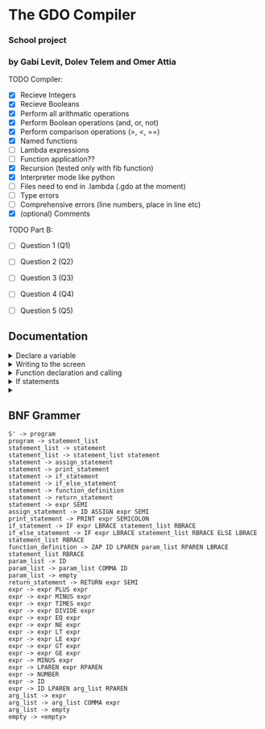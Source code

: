 # The GDO Compiler
### **School project**
### by Gabi Levit, Dolev Telem and Omer Attia

TODO Compiler:
- [x] Recieve Integers
- [X] Recieve Booleans
- [X] Perform all arithmatic operations
- [X] Perform Boolean operations (and, or, not)
- [X] Perform comparison operations (>, <, ==)
- [X] Named functions
- [ ] Lambda expressions
- [ ] Function application??
- [X] Recursion (tested only with fib function)
- [X] Interpreter mode like python
- [ ] Files need to end in .lambda (.gdo at the moment)
- [ ] Type errors
- [ ] Comprehensive errors (line numbers, place in line etc)
- [X] (optional) Comments

TODO Part B:
- [ ] Question 1 (Q1)
- [ ] Question 2 (Q2)
- [ ] Question 3 (Q3)
- [ ] Question 4 (Q4)
- [ ] Question 5 (Q5)


## Documentation
<details>

<summary>Declare a variable</summary>
To declare a variable use the equal sign '='.

## declare an int
exaple:
```
x = 5;
y = x*4;
```
## declare a boolean
exaple:
```
x = True;
y = False;
```
</details>
<details>

<summary>Writing to the screen</summary>

### Printing an int

After you declare a varible you can print it 
using the print function.
```
x = 5;
print(x);
```
output:
```
5
```
And do arithmatic operations:

```
x = 5;
y = x*4;
print(x+y);
```
output:
```
25
```
### Printing a Boolean 
You could put a boolean expression in the print function like so:
```
x = 5;
y = x*4;
print(x == y);
```
output:
```
False
```
</details>
<details>

<summary>Function declaration and calling</summary>
to declare a function you need to use the keyword 'zap', and to call on it write its name with the correct arguments.

exaple:
```
zap addNums(a,b){
    return a+b;
}
print(addNums(5,4);
```
output:
```
9
```
You could also predorm recursion:
```
zap fib(n) {
    if (n == 0) { return 0; }
    if (n == 1) { return 1; }
    return addNums(fib(n - 1), fib(n - 2));
}
print(fib(6));
```
output:
```
8
```
You can take the output of a function and put it into a variable like so:
```
zap fib(n) {
    if (n == 0) { return 0; }
    if (n == 1) { return 1; }
    return addNums(fib(n - 1), fib(n - 2));
}
x = fib(6);
print(x);
```
output:
```
8
```
</details>
<details>

<summary>If statements</summary>
You could perform if, elseif and else functions using the greater then (>), greater equal (>=), lesser then (<), lesser equal (<=), equals (==) and not equal (!=) like so:
```
x = 10;
if(x != 10){
  print(True);
} elseif (x <= 15) {
  print(False);
} else {
  print(x);
}
```
output:
```
False
```
You can also use the and (&&), or (||) , not (!) signs
```
x = 10;
y = x * 2;
if(x != 10 || y == 20){
  print(True);
} elseif (x <= 15) {
  print(False);
} else {
  print(x);
}
```
output:
```
True
```
And you could put True or False straight in there:
```
x = 10;
if(True){
  print(x);
} 
```
output:
```
10
```

</details>
<details>

<summary></summary>

exaple:
```
```
</details>


## BNF Grammer
```
S' -> program
program -> statement_list
statement_list -> statement
statement_list -> statement_list statement
statement -> assign_statement
statement -> print_statement
statement -> if_statement
statement -> if_else_statement
statement -> function_definition
statement -> return_statement
statement -> expr SEMI
assign_statement -> ID ASSIGN expr SEMI
print_statement -> PRINT expr SEMICOLON
if_statement -> IF expr LBRACE statement_list RBRACE
if_else_statement -> IF expr LBRACE statement_list RBRACE ELSE LBRACE statement_list RBRACE
function_definition -> ZAP ID LPAREN param_list RPAREN LBRACE statement_list RBRACE
param_list -> ID
param_list -> param_list COMMA ID
param_list -> empty
return_statement -> RETURN expr SEMI
expr -> expr PLUS expr
expr -> expr MINUS expr
expr -> expr TIMES expr
expr -> expr DIVIDE expr
expr -> expr EQ expr
expr -> expr NE expr
expr -> expr LT expr
expr -> expr LE expr
expr -> expr GT expr
expr -> expr GE expr
expr -> MINUS expr
expr -> LPAREN expr RPAREN
expr -> NUMBER
expr -> ID
expr -> ID LPAREN arg_list RPAREN
arg_list -> expr
arg_list -> arg_list COMMA expr
arg_list -> empty
empty -> <empty>
```


